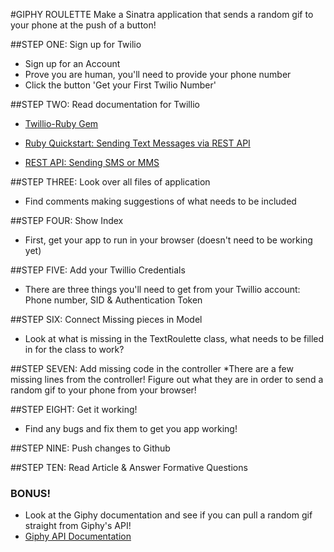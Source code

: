 #GIPHY ROULETTE
Make a Sinatra application that sends a random gif to your phone at the push of a button!


##STEP ONE: Sign up for Twilio
* Sign up for an Account
* Prove you are human, you'll need to provide your phone number
* Click the button 'Get your First Twilio Number'

##STEP TWO: Read documentation for Twillio
* [Twillio-Ruby Gem](https://github.com/twilio/twilio-ruby)
* [Ruby Quickstart: Sending Text Messages via REST API](https://www.twilio.com/docs/quickstart/ruby/sms/sending-via-rest)

* [REST API: Sending SMS or MMS](https://www.twilio.com/docs/api/rest/sending-messages)

##STEP THREE: Look over all files of application
* Find comments making suggestions of what needs to be included


##STEP FOUR: Show Index
* First, get your app to run in your browser (doesn't need to be working yet)

##STEP FIVE: Add your Twillio Credentials
* There are three things you'll need to get from your Twillio account: Phone number, SID & Authentication Token

##STEP SIX: Connect Missing pieces in Model
* Look at what is missing in the TextRoulette class, what needs to be filled in for the class to work? 

##STEP SEVEN: Add missing code in the controller
*There are a few missing lines from the controller! Figure out what they are in order to send a random gif to your phone from your browser!

##STEP EIGHT: Get it working!
* Find any bugs and fix them to get you app working!

##STEP NINE: Push changes to Github

##STEP TEN: Read Article & Answer Formative Questions


### BONUS!
* Look at the Giphy documentation and see if you can pull a random gif straight from Giphy's API!
* [Giphy API Documentation](https://github.com/Giphy/GiphyAPI)